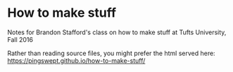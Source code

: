 # How to make stuff
Notes for Brandon Stafford's class on how to make stuff at Tufts University, Fall 2016

Rather than reading source files, you might prefer the html served here: https://pingswept.github.io/how-to-make-stuff/
